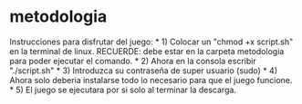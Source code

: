 # metodologia
Instrucciones para disfrutar del juego:
	* 1) Colocar un "chmod +x script.sh" en la terminal de linux. 
		RECUERDE: debe estar en la carpeta metodologia para poder ejecutar el comando.
	* 2) Ahora en la consola escribir "./script.sh"
	* 3) Introduzca su contraseña de super usuario (sudo)
	* 4) Ahora solo deberia instalarse todo lo
		 necesario para que el juego funcione.
	* 5) El juego se ejecutara por si solo al terminar la descarga. 
